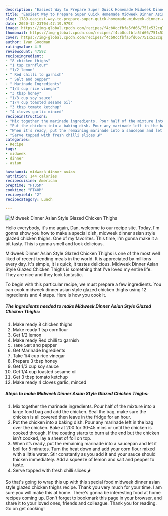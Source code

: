 ```yaml
---
description: "Easiest Way to Prepare Super Quick Homemade Midweek Dinner Asian Style Glazed Chicken Thighs"
title: "Easiest Way to Prepare Super Quick Homemade Midweek Dinner Asian Style Glazed Chicken Thighs"
slug: 1789-easiest-way-to-prepare-super-quick-homemade-midweek-dinner-asian-style-glazed-chicken-thighs
date: 2020-12-23T04:47:19.979Z
image: https://img-global.cpcdn.com/recipes/f4cb0ccfbfa5fd66/751x532cq70/midweek-dinner-asian-style-glazed-chicken-thighs-recipe-main-photo.jpg
thumbnail: https://img-global.cpcdn.com/recipes/f4cb0ccfbfa5fd66/751x532cq70/midweek-dinner-asian-style-glazed-chicken-thighs-recipe-main-photo.jpg
cover: https://img-global.cpcdn.com/recipes/f4cb0ccfbfa5fd66/751x532cq70/midweek-dinner-asian-style-glazed-chicken-thighs-recipe-main-photo.jpg
author: Ivan Goodman
ratingvalue: 4.5
reviewcount: 47592
recipeingredient:
- "8 chicken thighs"
- "1 tsp cornflour"
- "1/2 lemon"
- " Red chilli to garnish"
- " Salt and pepper"
- " Marinade Ingredients"
- "1/4 cup rice vinegar"
- "3 tbsp honey"
- "1/3 cup soy sauce"
- "1/4 cup toasted sesame oil"
- "3 tbsp tomato ketchup"
- "4 cloves garlic minced"
recipeinstructions:
- "Mix together the marinade ingredients. Pour half of the mixture into a large food bag and add the chicken. Seal the bag, make sure the chicken is all covered then leave in the fridge for an hour."
- "Put the chicken into a baking dish. Pour any marinade left in the bag over the chicken. Bake at 200 for 30-45 mins or until the chicken is cooked through. If the coating starts to burn at the end but the chicken isn’t cooked, lay a sheet of foil on top."
- "When it’s ready, put the remaining marinade into a saucepan and let it boil for 5 minutes. Turn the heat down and add your corn flour mixed with a little water. Stir constantly as you add it and your sauce should thicken immediately. Add a squeeze of lemon and salt and pepper to taste."
- "Serve topped with fresh chilli slices 🌶"
categories:
- Recipe
tags:
- midweek
- dinner
- asian

katakunci: midweek dinner asian 
nutrition: 144 calories
recipecuisine: American
preptime: "PT35M"
cooktime: "PT40M"
recipeyield: "2"
recipecategory: Lunch

---
```



![Midweek Dinner Asian Style Glazed Chicken Thighs](https://img-global.cpcdn.com/recipes/f4cb0ccfbfa5fd66/751x532cq70/midweek-dinner-asian-style-glazed-chicken-thighs-recipe-main-photo.jpg)

Hello everybody, it's me again, Dan, welcome to our recipe site. Today, I'm gonna show you how to make a special dish, midweek dinner asian style glazed chicken thighs. One of my favorites. This time, I'm gonna make it a bit tasty. This is gonna smell and look delicious.

Midweek Dinner Asian Style Glazed Chicken Thighs is one of the most well liked of recent trending meals in the world. It is appreciated by millions every day. It's simple, it is quick, it tastes delicious. Midweek Dinner Asian Style Glazed Chicken Thighs is something that I've loved my entire life. They are nice and they look fantastic.




To begin with this particular recipe, we must prepare a few ingredients. You can cook midweek dinner asian style glazed chicken thighs using 12 ingredients and 4 steps. Here is how you cook it.

<!--inarticleads1-->

##### The ingredients needed to make Midweek Dinner Asian Style Glazed Chicken Thighs:

1. Make ready 8 chicken thighs
1. Make ready 1 tsp cornflour
1. Get 1/2 lemon
1. Make ready  Red chilli to garnish
1. Take  Salt and pepper
1. Get  Marinade Ingredients
1. Take 1/4 cup rice vinegar
1. Prepare 3 tbsp honey
1. Get 1/3 cup soy sauce
1. Get 1/4 cup toasted sesame oil
1. Get 3 tbsp tomato ketchup
1. Make ready 4 cloves garlic, minced




<!--inarticleads2-->

##### Steps to make Midweek Dinner Asian Style Glazed Chicken Thighs:

1. Mix together the marinade ingredients. Pour half of the mixture into a large food bag and add the chicken. Seal the bag, make sure the chicken is all covered then leave in the fridge for an hour.
1. Put the chicken into a baking dish. Pour any marinade left in the bag over the chicken. Bake at 200 for 30-45 mins or until the chicken is cooked through. If the coating starts to burn at the end but the chicken isn’t cooked, lay a sheet of foil on top.
1. When it’s ready, put the remaining marinade into a saucepan and let it boil for 5 minutes. Turn the heat down and add your corn flour mixed with a little water. Stir constantly as you add it and your sauce should thicken immediately. Add a squeeze of lemon and salt and pepper to taste.
1. Serve topped with fresh chilli slices 🌶




So that's going to wrap this up with this special food midweek dinner asian style glazed chicken thighs recipe. Thank you very much for your time. I am sure you will make this at home. There's gonna be interesting food at home recipes coming up. Don't forget to bookmark this page in your browser, and share it to your loved ones, friends and colleague. Thank you for reading. Go on get cooking!
